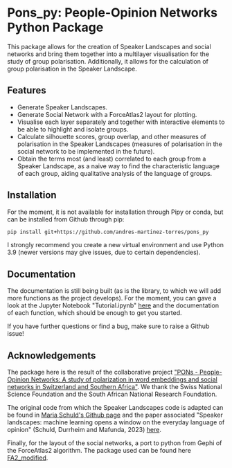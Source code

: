 # Pons_py: People-Opinion Networks Python Package

This package allows for the creation of Speaker Landscapes and social networks and bring them together into a multilayer visualisation for the study of group polarisation. Additionally, it allows for the calculation of group polarisation in the Speaker Landscape. 

## Features
- Generate Speaker Landscapes.
- Generate Social Network with a ForceAtlas2 layout for plotting.
- Visualise each layer separately and together with interactive elements to be able to highlight and isolate groups.
- Calculate silhouette scores, group overlap, and other measures of polarisation in the Speaker Landscapes (measures of polarisation in the social network to be implemented in the future).
- Obtain the terms most (and least) correlated to each group from a Speaker Landscape, as a naive way to find the characteristic language of each group, aiding qualitative analysis of the language of groups.

## Installation
For the moment, it is not available for installation through Pipy or conda, but can be installed from Github through pip:

```bash
pip install git+https://github.com/andres-martinez-torres/pons_py
```

I strongly recommend you create a new virtual environment and use Python 3.9 (newer versions may give issues, due to certain dependencies).

## Documentation
The documentation is still being built (as is the library, to which we will add more functions as the project develops). For the moment, you can gave a look at the Jupyter Notebook "Tutorial.ipynb" [here](https://github.com/andres-martinez-torres/pons_py/blob/main/Tutorial.ipynb) and the documentation of each function, which should be enough to get you started. 

If you have further questions or find a bug, make sure to raise a Github issue!

## Acknowledgements
The package here is the result of the collaborative project ["PONs - People-Opinion Networks: A study of polarization in word embeddings and social networks in Switzerland and Southern Africa"](https://data.snf.ch/grants/grant/205032). We thank the Swiss National Science Foundation and the South African National Research Foundation.

The original code from which the Speaker Landscapes code is adapted can be found in [Maria Schuld's Github page](https://github.com/mariaschuld/speaker-landscapes) and the paper associated "Speaker landscapes: machine learning opens a window on the everyday language of opinion" (Schuld, Durrheim and Mafunda, 2023) [here](https://doi.org/10.1080/19312458.2023.2277958).

Finally, for the layout of the social networks, a port to python from Gephi of the ForceAtlas2 algorithm. The package used can be found here [FA2_modified](https://github.com/AminAlam/fa2_modified).




